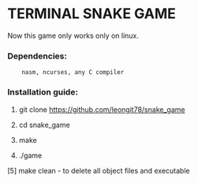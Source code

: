 # TERMINAL SNAKE GAME

Now this game only works only on linux. 

### Dependencies: 
		nasm, ncurses, any C compiler

### Installation guide:

1) git clone https://github.com/leongit78/snake_game

2) cd snake_game

3) make

4) ./game

[5] make clean - to delete all object files and executable

